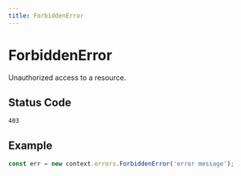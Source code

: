 ```yaml
---
title: ForbiddenError
---
```


# ForbiddenError

<SinceBadge version="1.0.0" />

Unauthorized access to a resource.

## Status Code

`403`

## Example

```js
const err = new context.errors.ForbiddenError('error message');
```
